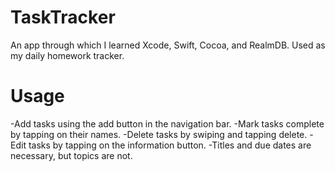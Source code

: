 TaskTracker
===========

An app through which I learned Xcode, Swift, Cocoa, and RealmDB. Used as my daily homework tracker.

Usage
=====

-Add tasks using the add button in the navigation bar.
-Mark tasks complete by tapping on their names.
-Delete tasks by swiping and tapping delete.
-Edit tasks by tapping on the information button.
-Titles and due dates are necessary, but topics are not.
